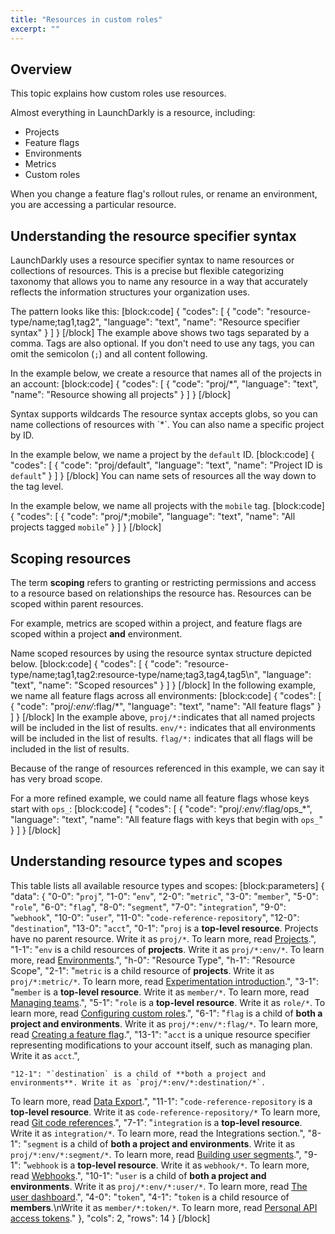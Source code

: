 ```yaml
---
title: "Resources in custom roles"
excerpt: ""
---
```

## Overview
This topic explains how custom roles use resources.

Almost everything in LaunchDarkly is a resource, including:

* Projects
* Feature flags
* Environments
* Metrics
* Custom roles 

When you change a feature flag's rollout rules, or rename an environment, you are accessing a particular resource. 

## Understanding the resource specifier syntax

LaunchDarkly uses a resource specifier syntax to name resources or collections of resources. This is a precise but flexible categorizing taxonomy that allows you to name any resource in a way that accurately reflects the information structures your organization uses.

The pattern looks like this:
[block:code]
{
  "codes": [
    {
      "code": "resource-type/name;tag1,tag2",
      "language": "text",
      "name": "Resource specifier syntax"
    }
  ]
}
[/block]
The example above shows two tags separated by a comma. Tags are also optional. If you don't need to use any tags, you can omit the semicolon (`;`) and all content following.

In the example below, we create a resource that names all of the projects in an account:
[block:code]
{
  "codes": [
    {
      "code": "proj/*",
      "language": "text",
      "name": "Resource showing all projects"
    }
  ]
}
[/block]

<Callout intent="info">
  <CalloutTitle>Syntax supports wildcards</CalloutTitle>
   <CalloutDescription>The resource syntax accepts globs, so you can name collections of resources with `*`.
You can also name a specific project by ID.</CalloutDescription>
</Callout>


In the example below, we name a project by the `default` ID.
[block:code]
{
  "codes": [
    {
      "code": "proj/default",
      "language": "text",
      "name": "Project ID is `default`"
    }
  ]
}
[/block]
You can name sets of resources all the way down to the tag level.

In the example below, we name all projects with the `mobile` tag.
[block:code]
{
  "codes": [
    {
      "code": "proj/*;mobile",
      "language": "text",
      "name": "All projects tagged `mobile`"
    }
  ]
}
[/block]

## Scoping resources

The term **scoping** refers to granting or restricting permissions and access to a resource based on relationships the resource has. Resources can be scoped within parent resources.

For example, metrics are scoped within a project, and feature flags are scoped within a project **and** environment. 

Name scoped resources by using the resource syntax structure depicted below.
[block:code]
{
  "codes": [
    {
      "code": "resource-type/name;tag1,tag2:resource-type/name;tag3,tag4,tag5\n",
      "language": "text",
      "name": "Scoped resources"
    }
  ]
}
[/block]
In the following example, we name all feature flags across all environments:
[block:code]
{
  "codes": [
    {
      "code": "proj/*:env/*:flag/*",
      "language": "text",
      "name": "All feature flags"
    }
  ]
}
[/block]
In the example above, `proj/*:`indicates that all named projects will be included in the list of results. `env/*:` indicates that all environments will be included in the list of results. `flag/*:` indicates that all flags will be included in the list of results.

Because of the range of resources referenced in this example, we can say it has very broad scope. 

For a more refined example, we could name all feature flags whose keys start with `ops_`:
[block:code]
{
  "codes": [
    {
      "code": "proj/*:env/*:flag/ops_*",
      "language": "text",
      "name": "All feature flags with keys that begin with `ops_`"
    }
  ]
}
[/block]

## Understanding resource types and scopes

This table lists all available resource types and scopes:
[block:parameters]
{
  "data": {
    "0-0": "`proj`",
    "1-0": "`env`",
    "2-0": "`metric`",
    "3-0": "`member`",
    "5-0": "`role`",
    "6-0": "`flag`",
    "8-0": "`segment`",
    "7-0": "`integration`",
    "9-0": "`webhook`",
    "10-0": "`user`",
    "11-0": "`code-reference-repository`",
    "12-0": "`destination`",
    "13-0": "`acct`",
    "0-1": "`proj` is a **top-level resource**. Projects have no parent resource. Write it as `proj/*`.
To learn more, read [Projects](./projects).",
    "1-1": "`env` is a child resources of **projects**. Write it as `proj/*:env/*`.
To learn more, read [Environments](./environments).",
    "h-0": "Resource Type",
    "h-1": "Resource Scope",
    "2-1": "`metric` is a child resource of **projects**. Write it as `proj/*:metric/*`.
To learn more, read [Experimentation introduction](./experimentation).",
    "3-1": "`member` is a **top-level resource**. Write it as  `member/*`.
To learn more, read [Managing teams](./teams).",
    "5-1": "`role` is a **top-level resource**. Write it as `role/*`.
To learn more, read [Configuring custom roles](./custom-roles).",
    "6-1": "`flag` is a child of **both a project and environments**. Write it as `proj/*:env/*:flag/*`.
To learn more, read [Creating a feature flag](./creating-a-feature-flag).",
    "13-1": "`acct` is a unique resource specifier representing modifications to your account itself, such as managing 
 plan. Write it as `acct`.",


    "12-1": "`destination` is a child of **both a project and environments**. Write it as `proj/*:env/*:destination/*`.
To learn more, read [Data Export](./data-export).",
    "11-1": "`code-reference-repository` is a **top-level resource**. Write it as `code-reference-repository/*`
To learn more, read [Git code references](./git-code-references).",
    "7-1": "`integration` is a **top-level resource**. Write it as `integration/*`.
To learn more, read the Integrations section.",
    "8-1": "`segment` is a child of **both a project and environments**. Write it as `proj/*:env/*:segment/*`.
To learn more, read [Building user segments](./segmenting-users).",
    "9-1": "`webhook` is a **top-level resource**. Write it as `webhook/*`.
To learn more, read [Webhooks](./webhooks).",
    "10-1": "`user` is a child of **both a project and environments**. Write it as `proj/*:env/*:user/*`.
To learn more, read [The user dashboard](./the-user-dashboard).",
    "4-0": "`token`",
    "4-1": "`token` is a child resource of **members**.\nWrite it as `member/*:token/*`.
To learn more, read [Personal API access tokens](api-access-tokens)."
  },
  "cols": 2,
  "rows": 14
}
[/block]